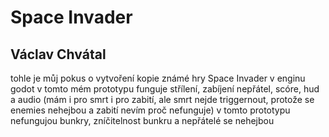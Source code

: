 # Space Invader
## Václav Chvátal
tohle je můj pokus o vytvoření kopie známé hry Space Invader v enginu godot
v tomto mém prototypu funguje střílení, zabíjení nepřátel, scóre, hud a audio (mám i pro smrt i pro zabití, ale smrt nejde triggernout, protože se enemies nehejbou a zabití nevím proč nefunguje)
v tomto prototypu nefungujou bunkry, zníčitelnost bunkru a nepřátelé se nehejbou
